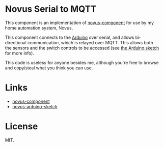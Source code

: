 # Novus Serial to MQTT

This component is an implementation of [novus-component](https://github.com/MichielvdVelde/novus-component) for use by my home automation
system, Novus.

This component connects to the [Arduino](https://github.com/MichielvdVelde/novus-arduino-sketch) over serial, and allows bi-directional
communication, which is relayed over MQTT. This allows both the sensors and the
switch controls to be accessed (see [the Arduino sketch](https://github.com/MichielvdVelde/novus-arduino-sketch) for more info).

This code is useless for anyone besides me, although you're free to browse and copy/steal
what you think you can use.

# Links

* [novus-component](https://github.com/MichielvdVelde/novus-component)
* [novus-arduino-sketch](https://github.com/MichielvdVelde/novus-arduino-sketch)

# License

MIT.
